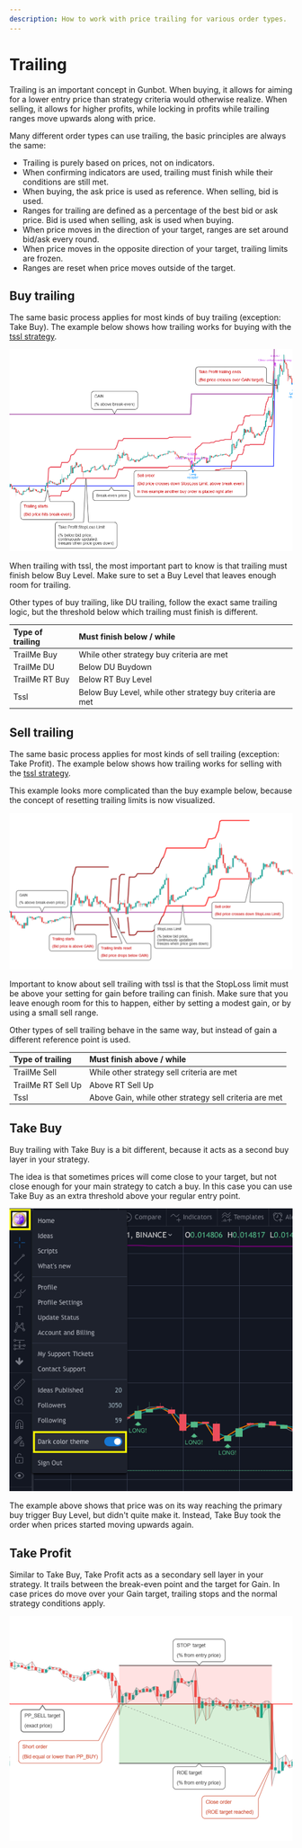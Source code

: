 ```yaml
---
description: How to work with price trailing for various order types.
---
```


# Trailing

Trailing is an important concept in Gunbot. When buying, it allows for aiming for a lower entry price than strategy criteria would otherwise realize. When selling, it allows for higher profits, while locking in profits while trailing ranges move upwards along with price.

Many different order types can use trailing, the basic principles are always the same:

* Trailing is purely based on prices, not on indicators. 
* When confirming indicators are used, trailing must finish while their conditions are still met.
* When buying, the ask price is used as reference. When selling, bid is used.
* Ranges for trailing are defined as a percentage of the best bid or ask price. Bid is used when selling, ask is used when buying.
* When price moves in the direction of your target, ranges are set around bid/ask every round.
* When price moves in the opposite direction of your target, trailing limits are frozen.
* Ranges are reset when price moves outside of the target.

## Buy trailing

The same basic process applies for most kinds of buy trailing \(exception: Take Buy\). The example below shows how trailing works for buying with the [tssl strategy](../../trading-strategy-options/regular-strategies-spot-trading/tssl-trailing-stop-stop-limit.md).

![](../../.gitbook/assets/image%20%2850%29.png)

When trailing with tssl, the most important part to know is that trailing must finish below Buy Level. Make sure to set a Buy Level that leaves enough room for trailing.

Other types of buy trailing, like DU trailing, follow the exact same trailing logic, but the threshold below which trailing must finish is different.

| Type of trailing | Must finish below / while |
| :--- | :--- |
| TrailMe Buy | While other strategy buy criteria are met |
| TrailMe DU | Below DU Buydown |
| TrailMe RT Buy | Below RT Buy Level |
| Tssl | Below Buy Level, while other strategy buy criteria are met |

## Sell trailing

The same basic process applies for most kinds of sell trailing \(exception: Take Profit\). The example below shows how trailing works for selling with the [tssl strategy](../../trading-strategy-options/regular-strategies-spot-trading/tssl-trailing-stop-stop-limit.md).

This example looks more complicated than the buy example below, because the concept of resetting trailing limits is now visualized.

![](../../.gitbook/assets/image%20%285%29.png)

Important to know about sell trailing with tssl is that the StopLoss limit must be above your setting for gain before trailing can finish. Make sure that you leave enough room for this to happen, either by setting a modest gain, or by using a small sell range.

Other types of sell trailing behave in the same way, but instead of gain a different reference point is used.

| Type of trailing | Must finish above / while |
| :--- | :--- |
| TrailMe Sell | While other strategy sell criteria are met |
| TrailMe RT Sell Up | Above RT Sell Up |
| Tssl | Above Gain, while other strategy sell criteria are met |

## Take Buy

Buy trailing with Take Buy is a bit different, because it acts as a second buy layer in your strategy.

The idea is that sometimes prices will come close to your target, but not close enough for your main strategy to catch a buy. In this case you can use Take Buy as an extra threshold above your regular entry point.

![](../../.gitbook/assets/image%20%2843%29.png)

The example above shows that price was on its way reaching the primary buy trigger Buy Level, but didn't quite make it. Instead, Take Buy took the order when prices started moving upwards again.

## Take Profit

Similar to Take Buy, Take Profit acts as a secondary sell layer in your strategy. It trails between the break-even point and the target for Gain. In case prices do move over your Gain target, trailing stops and the normal strategy conditions apply.

![](../../.gitbook/assets/image%20%2855%29.png)

